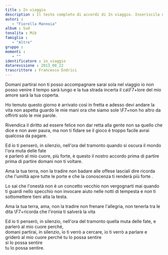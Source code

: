 ```yaml
--- 
title : In viaggio
description : Il testo completo di accordi di In viaggio. Inseriscila nel tuo canzoniere!
autori : 
   - "Fiorella Mannoia"
album : Sud
tonalita : Mib
famiglia : 
   - "Altre"
gruppo : 
momenti : 
   - ""
identificatore : in_viaggio
datarevisione : 2013_08_22
trascrittore : Francesco Endrici
--- 
```




Domani partirai non ti posso accompagnare 
sarai sola nel viaggio io non posso venire
il tempo sarà lungo e la tua strada incerta 
il ca\F7+lore del mio amore sarà la tua coperta.


Ho temuto questo giorno è arrivato così in fretta 
e adesso devi andare la vita non aspetta 
guardo le mie mani ora che siamo sole 
\F7+non ho altro da offrirti solo le mie parole.


Rivendica il diritto ad essere felice 
non dar retta alla gente non sa quello che dice 
e non aver paura, ma non ti fidare 
se il gioco è troppo facile avrai qualcosa da pagare.


Ed io ti penserò, in silenzio, 
nell'ora del tramonto quando si oscura il mondo l'ora muta delle fate  
e parlerò al mio cuore, più forte, 
è questo il nostro accordo prima di partire prima di partire 
domani non ti voltare. 


Ama la tua terra, non la tradire 
non badare alle offese lasciali dire 
ricorda che l'umiltà apre tutte le porte 
e che la conoscenza ti renderà più forte .


Lo sai che l'onestà non è un concetto vecchio 
non vergognarti mai quando ti guardi nello specchio 
non invocare aiuto nelle notti di tempesta 
e non ti sottomettere tieni alta la testa.


Ama la tua terra, ama, non la tradire 
non frenare l'allegria, non tenerla tra le dita 
\F7+ricorda che l'ironia ti salverà la vita


Ed io ti penserò, in silenzio, 
nell'ora del tramonto quella muta delle fate, 
e parlerò al mio cuore perché,  
domani partirai, in silenzio, 
io ti verrò a cercare, io ti verrò a parlare 
e griderò al mio cuore perché
tu lo possa sentire          
sì lo possa sentire  
tu lo possa sentire.


